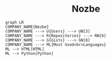 <h1 align="center">Nozbe</h1>

```mermaid
graph LR
COMPANY_NAME{Nozbe}
COMPANY_NAME ---> U{Users} ---> UN[3]
COMPANY_NAME ---> R{Repositories} ---> RN[6]
COMPANY_NAME ---> G{Gists} ---> GN[8]
COMPANY_NAME ---> ML{Most Used<br>Languages}
ML --> HTML[HTML]
ML --> Python[Python]
```
